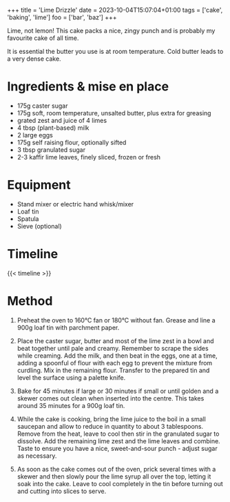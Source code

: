 +++
title = 'Lime Drizzle'
date = 2023-10-04T15:07:04+01:00
tags = ['cake', 'baking', 'lime']
foo = ['bar', 'baz']
+++

Lime, not lemon! This cake packs a nice, zingy punch and is probably my favourite cake of all time.

It is essential the butter you use is at room temperature. Cold butter leads to a very dense cake.

# Ingredients & mise en place
- 175g caster sugar
- 175g soft, room temperature, unsalted butter, plus extra for greasing
- grated zest and juice of 4 limes
- 4 tbsp (plant-based) milk
- 2 large eggs
- 175g self raising flour, optionally sifted
- 3 tbsp granulated sugar
- 2-3 kaffir lime leaves, finely sliced, frozen or fresh

# Equipment
- Stand mixer or electric hand whisk/mixer
- Loaf tin
- Spatula
- Sieve (optional)

# Timeline

{{< timeline >}}


# Method
1. Preheat the oven to 160°C fan or 180°C without fan. Grease and line a 900g loaf tin with parchment paper.

2. Place the caster sugar, butter and most of the lime zest in a bowl and beat together until pale and creamy. Remember to scrape the sides while creaming. Add the milk, and then beat in the eggs, one at a time, adding a spoonful of flour with each egg to prevent the mixture from curdling. Mix in the remaining flour. Transfer to the prepared tin and level the surface using a palette knife.

3. Bake for 45 minutes if large or 30 minutes if small or until golden and a skewer comes out clean when inserted into the centre. This takes around 35 minutes for a 900g loaf tin.

4. While the cake is cooking, bring the lime juice to the boil in a small saucepan and allow to reduce in quantity to about 3 tablespoons. Remove from the heat, leave to cool then stir in the granulated sugar to dissolve. Add the remaining lime zest and the lime leaves and combine. Taste to ensure you have a nice, sweet-and-sour punch - adjust sugar as necessary.

5. As soon as the cake comes out of the oven, prick several times with a skewer and then slowly pour the lime syrup all over the top, letting it soak into the cake. Leave to cool completely in the tin before turning out and cutting into slices to serve.
